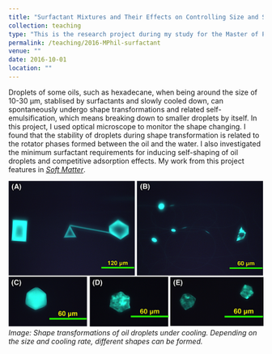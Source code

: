 ```yaml
---
title: "Surfactant Mixtures and Their Effects on Controlling Size and Shape in Pure and Mixed Oil Drops"
collection: teaching
type: "This is the research project during my study for the Master of Philosophy (M.Phil) by research degree at the University of Cambridge. I employed membrane emulsification, optical microscope and fine tempearture control to provide fundamental understanding about the shape transformations and related self-emulsification in cooled oil-in-water emulsion systems."
permalink: /teaching/2016-MPhil-surfactant
venue: ""
date: 2016-10-01
location: ""
---
```


Droplets of some oils, such as hexadecane, when being around the size of 10-30 μm, stablised by surfactants and slowly cooled down, can spontaneously undergo shape transformations and related self-emulsification, which means breaking down to smaller droplets by itself. In this project, I used optical microscope to monitor the shape changing. I found that the stability of droplets during shape transformation is related to the rotator phases formed between the oil and the water. I also investigated the minimum surfactant requirements for inducing self-shaping of oil droplets and competitive adsorption effects. My work from this project features in *[Soft Matter](https://philipjialefeng.github.io/publication/2022-08-25-mixedsurfactant)*.

![Oil drop](/images/oildrop.PNG)
*Image: Shape transformations of oil droplets under cooling. Depending on the size and cooling rate, different shapes can be formed.*  
